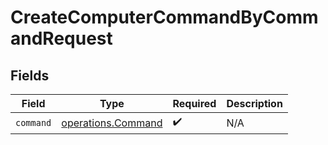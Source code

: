 # CreateComputerCommandByCommandRequest


## Fields

| Field                                                    | Type                                                     | Required                                                 | Description                                              |
| -------------------------------------------------------- | -------------------------------------------------------- | -------------------------------------------------------- | -------------------------------------------------------- |
| `command`                                                | [operations.Command](../../models/operations/command.md) | :heavy_check_mark:                                       | N/A                                                      |